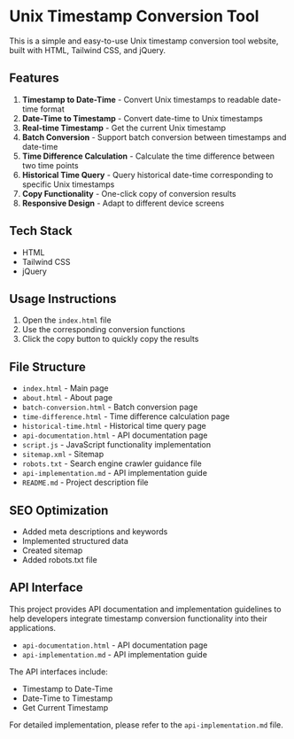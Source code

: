 # Unix Timestamp Conversion Tool

This is a simple and easy-to-use Unix timestamp conversion tool website, built with HTML, Tailwind CSS, and jQuery.

## Features

1. **Timestamp to Date-Time** - Convert Unix timestamps to readable date-time format
2. **Date-Time to Timestamp** - Convert date-time to Unix timestamps
3. **Real-time Timestamp** - Get the current Unix timestamp
4. **Batch Conversion** - Support batch conversion between timestamps and date-time
5. **Time Difference Calculation** - Calculate the time difference between two time points
6. **Historical Time Query** - Query historical date-time corresponding to specific Unix timestamps
7. **Copy Functionality** - One-click copy of conversion results
8. **Responsive Design** - Adapt to different device screens

## Tech Stack

- HTML
- Tailwind CSS
- jQuery

## Usage Instructions

1. Open the `index.html` file
2. Use the corresponding conversion functions
3. Click the copy button to quickly copy the results

## File Structure

- `index.html` - Main page
- `about.html` - About page
- `batch-conversion.html` - Batch conversion page
- `time-difference.html` - Time difference calculation page
- `historical-time.html` - Historical time query page
- `api-documentation.html` - API documentation page
- `script.js` - JavaScript functionality implementation
- `sitemap.xml` - Sitemap
- `robots.txt` - Search engine crawler guidance file
- `api-implementation.md` - API implementation guide
- `README.md` - Project description file

## SEO Optimization

- Added meta descriptions and keywords
- Implemented structured data
- Created sitemap
- Added robots.txt file

## API Interface

This project provides API documentation and implementation guidelines to help developers integrate timestamp conversion functionality into their applications.

- `api-documentation.html` - API documentation page
- `api-implementation.md` - API implementation guide

The API interfaces include:
- Timestamp to Date-Time
- Date-Time to Timestamp
- Get Current Timestamp

For detailed implementation, please refer to the `api-implementation.md` file.
